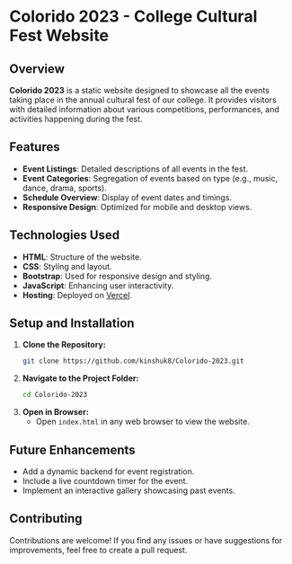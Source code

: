 # Colorido 2023 - College Cultural Fest Website

## Overview
**Colorido 2023** is a static website designed to showcase all the events taking place in the annual cultural fest of our college. It provides visitors with detailed information about various competitions, performances, and activities happening during the fest.

## Features
- **Event Listings**: Detailed descriptions of all events in the fest.
- **Event Categories**: Segregation of events based on type (e.g., music, dance, drama, sports).
- **Schedule Overview**: Display of event dates and timings.
- **Responsive Design**: Optimized for mobile and desktop views.

## Technologies Used
- **HTML**: Structure of the website.
- **CSS**: Styling and layout.
- **Bootstrap**: Used for responsive design and styling.
- **JavaScript**: Enhancing user interactivity.
- **Hosting**: Deployed on [Vercel](https://temp-delta-nine.vercel.app/).

## Setup and Installation
1. **Clone the Repository:**
   ```sh
   git clone https://github.com/kinshuk8/Colorido-2023.git
   ```
2. **Navigate to the Project Folder:**
   ```sh
   cd Colorido-2023
   ```
3. **Open in Browser:**
   - Open `index.html` in any web browser to view the website.

## Future Enhancements
- Add a dynamic backend for event registration.
- Include a live countdown timer for the event.
- Implement an interactive gallery showcasing past events.

## Contributing
Contributions are welcome! If you find any issues or have suggestions for improvements, feel free to create a pull request.



